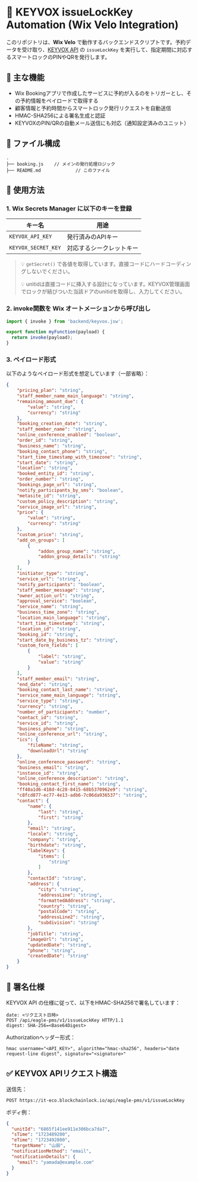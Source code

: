 # 🔐 KEYVOX issueLockKey Automation (Wix Velo Integration)

このリポジトリは、**Wix Velo** で動作するバックエンドスクリプトです。予約データを受け取り、[KEYVOX API](https://developers.keyvox.co/) の `issueLockKey` を実行して、指定期間に対応するスマートロックのPINやQRを発行します。

## 🧩 主な機能

- Wix Bookingアプリで作成したサービスに予約が入るのをトリガーとし、その予約情報をペイロードで取得する
- 顧客情報と予約時間からスマートロック発行リクエストを自動送信
- HMAC-SHA256による署名生成と認証
- KEYVOXのPIN/QRの自動メール送信にも対応（通知設定済みのユニット）

## 📁 ファイル構成
```
.
├── booking.js    // メインの発行処理ロジック   
├── README.md             // このファイル  
```

## 🚀 使用方法

### 1. Wix Secrets Manager に以下のキーを登録

| キー名                 | 用途                        |
|------------------------|-----------------------------|
| `KEYVOX_API_KEY`       | 発行済みのAPIキー           |
| `KEYVOX_SECRET_KEY`    | 対応するシークレットキー    |

> 💡 `getSecret()` で各値を取得しています。直接コードにハードコーディングしないでください。
> 
> 💡 unitidは直接コードに挿入する設計になっています。KEYVOX管理画面でロックが結びついた当該ドアのunitidを取得し、入力してください。

### 2. invoke関数を Wix オートメーションから呼び出し

```javascript
import { invoke } from 'backend/keyvox.jsw';

export function myFunction(payload) {
  return invoke(payload);
}
```

### 3. ペイロード形式

以下のようなペイロード形式を想定しています（一部省略）：

```json
{
    "pricing_plan": "string",
    "staff_member_name_main_language": "string",
    "remaining_amount_due": {
        "value": "string",
        "currency": "string"
    },
    "booking_creation_date": "string",
    "staff_member_name": "string",
    "online_conference_enabled": "boolean",
    "order_id": "string",
    "business_name": "string",
    "booking_contact_phone": "string",
    "start_time_timestamp_with_timezone": "string",
    "start_date": "string",
    "location": "string",
    "booked_entity_id": "string",
    "order_number": "string",
    "bookings_page_url": "string",
    "notify_participants_by_sms": "boolean",
    "metasite_id": "string",
    "custom_policy_description": "string",
    "service_image_url": "string",
    "price": {
        "value": "string",
        "currency": "string"
    },
    "custom_price": "string",
    "add_on_groups": [
        {
            "addon_group_name": "string",
            "addon_group_details": "string"
        }
    ],
    "initiator_type": "string",
    "service_url": "string",
    "notify_participants": "boolean",
    "staff_member_message": "string",
    "owner_action_url": "string",
    "approval_service": "boolean",
    "service_name": "string",
    "business_time_zone": "string",
    "location_main_language": "string",
    "start_time_timestamp": "string",
    "location_id": "string",
    "booking_id": "string",
    "start_date_by_business_tz": "string",
    "custom_form_fields": [
        {
            "label": "string",
            "value": "string"
        }
    ],
    "staff_member_email": "string",
    "end_date": "string",
    "booking_contact_last_name": "string",
    "service_name_main_language": "string",
    "service_type": "string",
    "currency": "string",
    "number_of_participants": "number",
    "contact_id": "string",
    "service_id": "string",
    "business_phone": "string",
    "online_conference_url": "string",
    "ics": {
        "fileName": "string",
        "downloadUrl": "string"
    },
    "online_conference_password": "string",
    "business_email": "string",
    "instance_id": "string",
    "online_conference_description": "string",
    "booking_contact_first_name": "string",
    "ff48a1d6-418d-4c28-8415-68b5370962e9": "string",
    "c8fcd877-ec77-4e13-adb6-7c06da936537": "string",
    "contact": {
        "name": {
            "last": "string",
            "first": "string"
        },
        "email": "string",
        "locale": "string",
        "company": "string",
        "birthdate": "string",
        "labelKeys": {
            "items": [
                "string"
            ]
        },
        "contactId": "string",
        "address": {
            "city": "string",
            "addressLine": "string",
            "formattedAddress": "string",
            "country": "string",
            "postalCode": "string",
            "addressLine2": "string",
            "subdivision": "string"
        },
        "jobTitle": "string",
        "imageUrl": "string",
        "updatedDate": "string",
        "phone": "string",
        "createdDate": "string"
    }
}
```

## 🔐 署名仕様

KEYVOX API の仕様に従って、以下をHMAC-SHA256で署名しています：

```
date: <リクエスト日時>
POST /api/eagle-pms/v1/issueLockKey HTTP/1.1
digest: SHA-256=<Base64Digest>
```
Authorizationヘッダー形式：
```
hmac username="<API_KEY>", algorithm="hmac-sha256", headers="date request-line digest", signature="<signature>"
```

## ✅ KEYVOX APIリクエスト構造
送信先：
```
POST https://it-eco.blockchainlock.io/api/eagle-pms/v1/issueLockKey
```
ボディ例：
```json
{
  "unitId": "6865f141ee911e306bca7da7",
  "sTime": "1723489200",
  "eTime": "1723492800",
  "targetName": "山田",
  "notificationMethod": "email",
  "notificationDetails": {
    "email": "yamada@example.com"
  }
}
```
